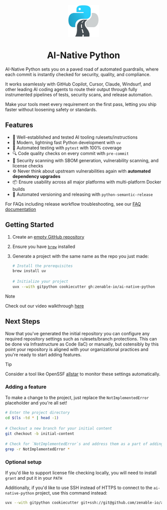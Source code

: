 <p align="center"><img src="img/ai-native-python.png" width="100px"/></p>
<div align="center"><h1>AI-Native Python</h1></div>

AI-Native Python sets you on a paved road of automated guardrails, where each commit is instantly checked for security, quality, and compliance.

It works seamlessly with GitHub Copilot, Cursor, Claude, Windsurf, and other leading AI coding agents to route their output through fully instrumented pipelines
of tests, security scans, and release automation.

Make your tools meet every requirement on the first pass, letting you ship faster without loosening safety or standards.

## Features

- 🤖 Well-established and tested AI tooling rulesets/instructions
- 🚀 Modern, lightning fast Python development with `uv`
- 🧪 Automated testing with `pytest` with 100% coverage
- 🔍 Code quality checks on every commit with `pre-commit`
- 🔐 Security scanning with SBOM generation, vulnerability scanning, and license checks
- ⚙️ Never think about upstream vulnerabilities again with **automated dependency upgrades**
- 📦 Ensure usability across all major platforms with multi-platform Docker builds
- 🔄 Automated versioning and releasing with `python-semantic-release`

For FAQs including release workflow troubleshooting, see our [FAQ documentation](./FAQ.md)

## Getting Started

1. Create an [empty GitHub repository](https://docs.github.com/en/repositories/creating-and-managing-repositories/creating-a-new-repository)
1. Ensure you have [`brew`](https://brew.sh/) installed
1. Generate a project with the same name as the repo you just made:

    ```bash
    # Install the prerequisites
    brew install uv

    # Initialize your project
    uvx --with gitpython cookiecutter gh:zenable-io/ai-native-python
    ```

> [!NOTE]
> Check out our video walkthrough [here](https://www.youtube.com/watch?v=YzlLchW-wtg)

## Next Steps

Now that you've generated the initial repository you can configure any required repository settings such as rulesets/branch protections. This can be done via
Infrastructure as Code (IaC) or manually, but ostensibly by this point your repository is aligned with your organizational practices and you're ready to start
adding features.

> [!TIP]
> Consider a tool like OpenSSF [allstar](https://github.com/ossf/allstar) to monitor these settings automatically.

### Adding a feature

To make a change to the project, just replace the `NotImplementedError` placeholder and you're all set!

```bash
# Enter the project directory
cd $(ls -td * | head -1)

# Checkout a new branch for your initial content
git checkout -b initial-content

# Check for `NotImplementedError`s and address them as a part of adding your business logic
grep -r NotImplementedError *
```

### Optional setup

If you'd like to support license file checking locally, you will need to install `grant` and put it in your `PATH`

Additionally, if you'd like to use SSH instead of HTTPS to connect to the `ai-native-python` project, use this command instead:

```bash
uvx --with gitpython cookiecutter git+ssh://git@github.com/zenable-io/ai-native-python.git
```
